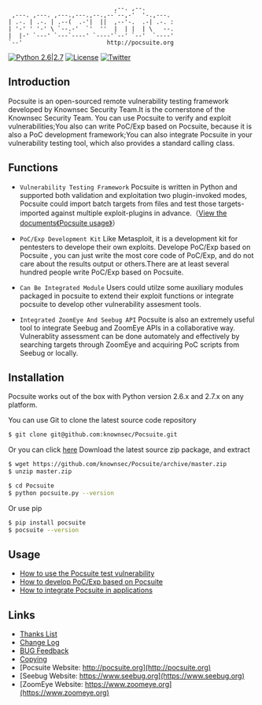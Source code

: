 
```
                              ,--. ,--.
 ,---. ,---. ,---.,---.,--.,--`--,-'  '-.,---.
| .-. | .-. | .--(  .-'|  ||  ,--'-.  .-| .-. :
| '-' ' '-' \ `--.-'  `'  ''  |  | |  | \   --.
|  |-' `---' `---`----' `----'`--' `--'  `----'
`--'                        http://pocsuite.org
```

[![Python 2.6|2.7](https://img.shields.io/badge/python-2.6|2.7-yellow.svg)](https://www.python.org/) [![License](https://img.shields.io/badge/license-GPLv2-red.svg)](https://raw.githubusercontent.com/knownsec/Pocsuite/master/docs/COPYING) [![Twitter](https://img.shields.io/badge/twitter-@seebug-blue.svg)](https://twitter.com/sebug)

Introduction
----
Pocsuite is an open-sourced remote vulnerability testing framework developed by Knownsec Security Team.It is the cornerstone of the Knownsec Security Team.
You can use Pocsuite to verify and exploit vulnerabilities;You also can write PoC/Exp based on Pocsuite, because it is also a PoC development framework;You can also integrate Pocsuite in your vulnerability testing tool, which also provides a standard calling class.


Functions
---------
* ```Vulnerability Testing Framework```
Pocsuite is written in Python and supported both validation and exploitation two plugin-invoked modes, Pocsuite could import batch targets from files and test those targets-imported against multiple exploit-plugins in advance.（[View the documents《Pocsuite usage》](../USAGE.md)）

* ```PoC/Exp Development Kit```
Like Metasploit, it is a development kit for pentesters to develope their own exploits. Develope PoC/Exp based on Pocsuite , you can just write the most core code of PoC/Exp, and do not care about the results output or others.There are at least several hundred people  write PoC/Exp based on Pocsuite.

* ```Can Be Integrated Module```
Users could utilze some auxiliary modules packaged in pocsuite to extend their exploit functions or integrate pocsuite to develop other vulnerability assesment tools.

* ```Integrated ZoomEye And Seebug API```
Pocsuite is also an extremely useful tool to integrate Seebug and ZoomEye APIs in a collaborative way. Vulnerablity assessment can be done automately and effectively by searching targets through ZoomEye and acquiring PoC scripts from Seebug or locally.


Installation
-----
Pocsuite works out of the box with Python version 2.6.x and 2.7.x on any platform.

You can use Git to clone the latest source code repository

``` bash
$ git clone git@github.com:knownsec/Pocsuite.git
```
Or you can click [here](https://github.com/knownsec/Pocsuite/archive/master.zip) Download the latest source zip package, and extract

``` bash
$ wget https://github.com/knownsec/Pocsuite/archive/master.zip
$ unzip master.zip
```

``` bash
$ cd Pocsuite
$ python pocsuite.py --version
```

Or use pip

``` bash
$ pip install pocsuite
$ pocsuite --version
```

Usage
------
* [How to use the Pocsuite test vulnerability](./docs/USAGE.md)
* [How to develop PoC/Exp based on Pocsuite](./docs/CODING.md)
* [How to integrate Pocsuite in applications](./docs/INTEGRATE.md)

Links
---------
* [Thanks List](./docs/THANKS.md)
* [Change Log](./docs/CHANGELOG.md)
* [BUG Feedback](https://github.com/knownsec/Pocsuite/issues)
* [Copying](./docs/COPYING)
* [Pocsuite Website: http://pocsuite.org](http://pocsuite.org)
* [Seebug Website: https://www.seebug.org](https://www.seebug.org)
* [ZoomEye Website: https://www.zoomeye.org](https://www.zoomeye.org)
